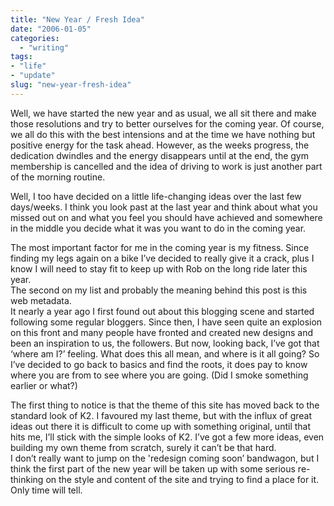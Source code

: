 ```yaml
---
title: "New Year / Fresh Idea"
date: "2006-01-05"
categories: 
  - "writing"
tags:
- "life"
- "update"
slug: "new-year-fresh-idea"
---
```


Well, we have started the new year and as usual, we all sit there and make those resolutions and try to better ourselves for the coming year. Of course, we all do this with the best intensions and at the time we have nothing but positive energy for the task ahead. However, as the weeks progress, the dedication dwindles and the energy disappears until at the end, the gym membership is cancelled and the idea of driving to work is just another part of the morning routine.
  
Well, I too have decided on a little life-changing ideas over the last few days/weeks. I think you look past at the last year and think about what you missed out on and what you feel you should have achieved and somewhere in the middle you decide what it was you want to do in the coming year.
  
The most important factor for me in the coming year is my fitness. Since finding my legs again on a bike I’ve decided to really give it a crack, plus I know I will need to stay fit to keep up with Rob on the long ride later this year.  
The second on my list and probably the meaning behind this post is this web metadata.  
It nearly a year ago I first found out about this blogging scene and started following some regular bloggers. Since then, I have seen quite an explosion on this front and many people have fronted and created new designs and been an inspiration to us, the followers. But now, looking back, I’ve got that ‘where am I?’ feeling. What does this all mean, and where is it all going? So I’ve decided to go back to basics and find the roots, it does pay to know where you are from to see where you are going. (Did I smoke something earlier or what?)
  
The first thing to notice is that the theme of this site has moved back to the standard look of K2. I favoured my last theme, but with the influx of great ideas out there it is difficult to come up with something original, until that hits me, I’ll stick with the simple looks of K2. I’ve got a few more ideas, even building my own theme from scratch, surely it can’t be that hard.  
I don’t really want to jump on the 'redesign coming soon’ bandwagon, but I think the first part of the new year will be taken up with some serious re-thinking on the style and content of the site and trying to find a place for it. Only time will tell.
